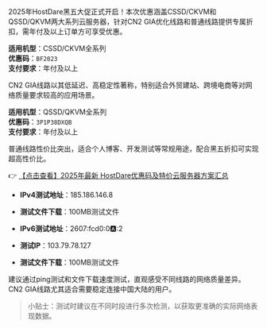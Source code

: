 
2025年HostDare黑五大促正式开启！本次优惠涵盖CSSD/CKVM和QSSD/QKVM两大系列云服务器，针对CN2 GIA优化线路和普通线路提供专属折扣，需年付及以上订单方可享受优惠。


**适用机型**：CSSD/CKVM全系列  
**优惠码**：`BF2023`  
**支付要求**：年付及以上  

CN2 GIA线路以其低延迟、高稳定性著称，特别适合外贸建站、跨境电商等对网络质量要求较高的应用场景。


**适用机型**：QSSD/QKVM全系列  
**优惠码**：`3P1P38DXQB`  
**支付要求**：年付及以上  

普通线路性价比突出，适合个人博客、开发测试等常规用途，配合黑五折扣可实现超高性价比。

👉 [【点击查看】2025年最新 HostDare优惠码及特价云服务器方案汇总](https://bit.ly/hostdare)


- **IPv4测试地址**：185.186.146.8
- **测试文件下载**：100MB测试文件
- **IPv6测试地址**：2607:fcd0:0:a::2

- **测试IP**：103.79.78.127
- **测试文件下载**：100MB测试文件

建议通过ping测试和文件下载速度测试，直观感受不同线路的网络质量差异。CN2 GIA线路尤其适合需要稳定连接中国大陆的用户。

> 小贴士：测试时建议在不同时段进行多次检测，以获取更准确的实际网络表现数据。
